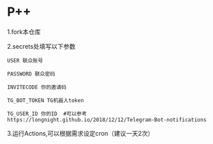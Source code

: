 # P++
1.fork本仓库

2.secrets处填写以下参数
  
    USER 联众账号
  
    PASSWORD 联众密码
  
    INVITECODE 你的邀请码
  
    TG_BOT_TOKEN TG机器人token
  
    TG_USER_ID 你的ID  #可以参考https://longnight.github.io/2018/12/12/Telegram-Bot-notifications

3.运行Actions,可以根据需求设定cron（建议一天2次）

